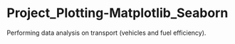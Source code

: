 # Project_Plotting-Matplotlib_Seaborn
Performing data analysis on transport (vehicles and fuel efficiency). 

